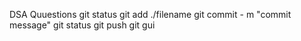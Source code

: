 DSA Quuestions
git status
git add ./filename
git commit - m "commit message"
git status
git push
git gui